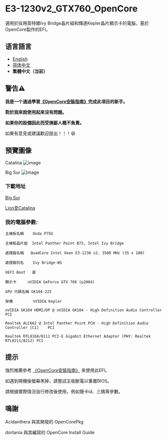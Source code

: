 # E3-1230v2_GTX760_OpenCore 
適用於採用英特爾Ivy Bridge晶片組和輝達Kepler晶片顯示卡的電腦，基於OpenCore製作的EFI。

## 语言語言

- [English](https://github.com/hunanhjx/OpenCore-IvyBridge-Kepler/blob/master/README.md)
- [简体中文](https://github.com/hunanhjx/OpenCore-IvyBridge-Kepler/blob/master/README_zh-Hans.md)
- **繁體中文（当前）**

## **警告⚠️**

**我是一个通過學習[《OpenCore安裝指南》](https://dortania.github.io/OpenCore-Install-Guide/)完成此項目的新手。**

**對於我來說使用起來沒有問題。**

**如果你的設備因此而受損鄙人概不負責。** 

如果有意見或建議歡迎提出！！！😄

## 預覽圖像
Catalina
![image](https://github.com/hunanhjx/OpenCore-IvyBridge-Kepler/raw/master/PreviewImages/1.png)

Big Sur
![image](https://github.com/hunanhjx/OpenCore-IvyBridge-Kepler/raw/master/PreviewImages/2.png)

### 下載地址

[Big Sur](https://github.com/hunanhjx/OpenCore-IvyBridge-Kepler/releases/latest)

[Lion至Catalina](https://github.com/hunanhjx/E3-1230v2_GTX760_OpenCore/releases/tag/0.6.2)

### 我的電腦參數:

    主機板名稱	 Onda P75U
    
    主機板晶片組	Intel Panther Point B75, Intel Ivy Bridge
    
    處理器名稱	QuadCore Intel Xeon E3-1230 v2, 3500 MHz (35 x 100)
    
    處理器別名	 Ivy Bridge-WS
    
    UEFI Boot	是
    
    顯示卡   	nVIDIA GeForce GTX 760 (p2004)
    
    GPU 代碼名稱 GK104-225
    
    架構         nVIDIA Kepler
    
    nVIDIA GK104 HDMI/DP @ nVIDIA GK104 - High Definition Audio Controller	PCI
    
    Realtek ALC662 @ Intel Panther Point PCH - High Definition Audio Controller [C1]	PCI
    
    Realtek RTL8168/8111 PCI-E Gigabit Ethernet Adapter (PHY: Realtek RTL8211/8212)	PCI
    

## 提示

強烈推薦參考 [《OpenCore安裝指南》](https://dortania.github.io/OpenCore-Install-Guide/) 來使用此EFI。

如遇到開機後螢幕黑掉，請嘗試主板斷電以重置BIOS。

請根據實際情況自行修改後使用，例如聲卡id、三碼等參數。

## 鳴謝

Acidanthera 與其開發的 OpenCorePkg

dortania 與其編寫的 OpenCore Install Guide
